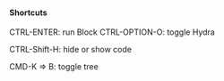 #### Shortcuts

CTRL-ENTER:     run Block
CTRL-OPTION-O:  toggle Hydra

CTRL-Shift-H:   hide or show code


CMD-K => B:     toggle tree

